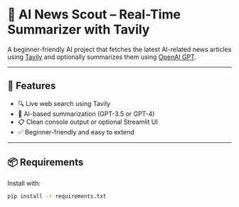 # 🧠 AI News Scout – Real-Time Summarizer with Tavily

A beginner-friendly AI project that fetches the latest AI-related news articles using [Tavily](https://www.tavily.com) and optionally summarizes them using [OpenAI GPT](https://platform.openai.com).

---

## 🚀 Features

- 🔍 Live web search using Tavily
- 🧠 AI-based summarization (GPT-3.5 or GPT-4)
- 📋 Clean console output or optional Streamlit UI
- ✅ Beginner-friendly and easy to extend

---

## 📦 Requirements

Install with:

```bash
pip install -r requirements.txt
